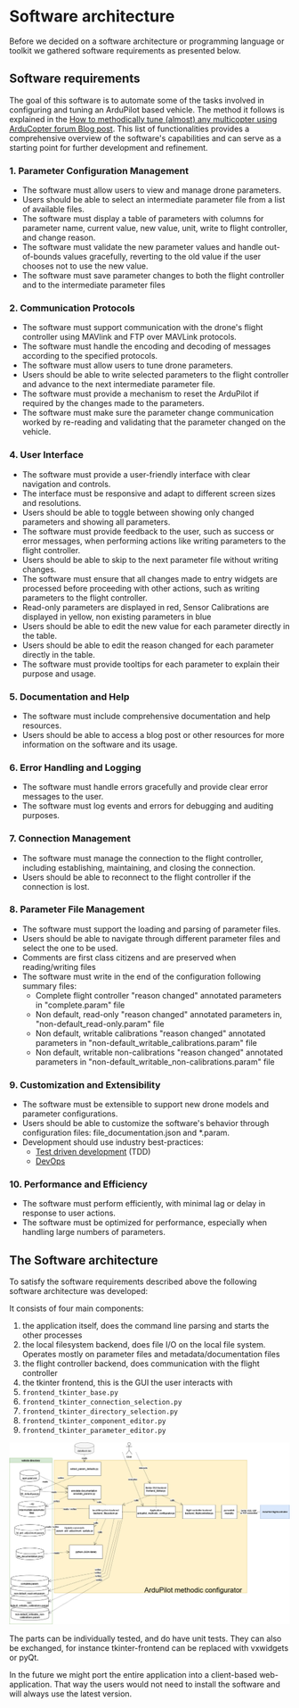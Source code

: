 # Software architecture

Before we decided on a software architecture or programming language or toolkit we gathered software requirements as presented below.

## Software requirements

The goal of this software is to automate some of the tasks involved in configuring and tuning an ArduPilot based vehicle.
The method it follows is explained in the [How to methodically tune (almost) any multicopter using ArduCopter forum Blog post](https://discuss.ardupilot.org/t/how-to-methodically-tune-almost-any-multicopter-using-arducopter-4-4-x/110842/1). 
This list of functionalities provides a comprehensive overview of the software's capabilities and can serve as a starting point for further development and refinement.

### 1. Parameter Configuration Management
- The software must allow users to view and manage drone parameters.
- Users should be able to select an intermediate parameter file from a list of available files.
- The software must display a table of parameters with columns for parameter name, current value, new value, unit, write to flight controller, and change reason.
- The software must validate the new parameter values and handle out-of-bounds values gracefully, reverting to the old value if the user chooses not to use the new value.
- The software must save parameter changes to both the flight controller and to the intermediate parameter files

### 2. Communication Protocols
- The software must support communication with the drone's flight controller using MAVlink and FTP over MAVLink protocols.
- The software must handle the encoding and decoding of messages according to the specified protocols.
- The software must allow users to tune drone parameters.
- Users should be able to write selected parameters to the flight controller and advance to the next intermediate parameter file.
- The software must provide a mechanism to reset the ArduPilot if required by the changes made to the parameters.
- The software must make sure the parameter change communication worked by re-reading and validating that the parameter changed on the vehicle.

### 4. User Interface
- The software must provide a user-friendly interface with clear navigation and controls.
- The interface must be responsive and adapt to different screen sizes and resolutions.
- Users should be able to toggle between showing only changed parameters and showing all parameters.
- The software must provide feedback to the user, such as success or error messages, when performing actions like writing parameters to the flight controller.
- Users should be able to skip to the next parameter file without writing changes.
- The software must ensure that all changes made to entry widgets are processed before proceeding with other actions, such as writing parameters to the flight controller.
- Read-only parameters are displayed in red, Sensor Calibrations are displayed in yellow, non existing parameters in blue
- Users should be able to edit the new value for each parameter directly in the table.
- Users should be able to edit the reason changed for each parameter directly in the table.
- The software must provide tooltips for each parameter to explain their purpose and usage.

### 5. Documentation and Help
- The software must include comprehensive documentation and help resources.
- Users should be able to access a blog post or other resources for more information on the software and its usage.

### 6. Error Handling and Logging
- The software must handle errors gracefully and provide clear error messages to the user.
- The software must log events and errors for debugging and auditing purposes.

### 7. Connection Management
- The software must manage the connection to the flight controller, including establishing, maintaining, and closing the connection.
- Users should be able to reconnect to the flight controller if the connection is lost.

### 8. Parameter File Management
- The software must support the loading and parsing of parameter files.
- Users should be able to navigate through different parameter files and select the one to be used.
- Comments are first class citizens and are preserved when reading/writing files
- The software must write in the end of the configuration following summary files:
  - Complete flight controller "reason changed" annotated parameters in "complete.param" file
  - Non default, read-only "reason changed" annotated parameters in, "non-default_read-only.param" file
  - Non default, writable calibrations "reason changed" annotated parameters in "non-default_writable_calibrations.param" file
  - Non default, writable non-calibrations "reason changed" annotated parameters in "non-default_writable_non-calibrations.param" file


### 9. Customization and Extensibility
- The software must be extensible to support new drone models and parameter configurations.
- Users should be able to customize the software's behavior through configuration files: file_documentation.json and *.param.
- Development should use industry best-practices:
  - [Test driven development](https://en.wikipedia.org/wiki/Test-driven_development) (TDD)
  - [DevOps](https://en.wikipedia.org/wiki/DevOps)

### 10. Performance and Efficiency
- The software must perform efficiently, with minimal lag or delay in response to user actions.
- The software must be optimized for performance, especially when handling large numbers of parameters.


## The Software architecture

To satisfy the software requirements described above the following software architecture was developed:

It consists of four main components:

1. the application itself, does the command line parsing and starts the other processes
2. the local filesystem backend, does file I/O on the local file system. Operates mostly on parameter files and metadata/documentation files
3. the flight controller backend, does communication with the flight controller
4. the tkinter frontend, this is the GUI the user interacts with
  1. `frontend_tkinter_base.py`
  2. `frontend_tkinter_connection_selection.py`
  3. `frontend_tkinter_directory_selection.py`
  4. `frontend_tkinter_component_editor.py`
  5. `frontend_tkinter_parameter_editor.py`

![Software Architecture diagram](images/Architecture.drawio.png)

The parts can be individually tested, and do have unit tests.
They can also be exchanged, for instance tkinter-frontend can be replaced with vxwidgets or pyQt.

In the future we might port the entire application into a client-based web-application.
That way the users would not need to install the software and will always use the latest version.

